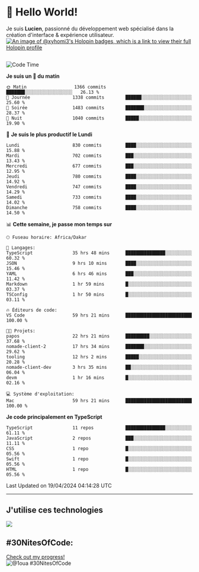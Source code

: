 # 👋 Hello World!

Je suis **Lucien**, passionné du développement web spécialisé dans la création d'interface & expérience utilisateur.
[![An image of @xyhomi3's Holopin badges, which is a link to view their full Holopin profile](https://holopin.me/xyhomi3)](https://holopin.io/@xyhomi3)

##

<!--START_SECTION:waka-->
![Code Time](http://img.shields.io/badge/Code%20Time-982%20hrs%2047%20mins-blue)

**Je suis un 🐤 du matin** 

```text
🌞 Matin                  1366 commits        ███████░░░░░░░░░░░░░░░░░░   26.13 % 
🌆 Journée                1338 commits        ██████░░░░░░░░░░░░░░░░░░░   25.60 % 
🌃 Soirée                 1483 commits        ███████░░░░░░░░░░░░░░░░░░   28.37 % 
🌙 Nuit                   1040 commits        █████░░░░░░░░░░░░░░░░░░░░   19.90 % 
```
📅 **Je suis le plus productif le Lundi** 

```text
Lundi                    830 commits         ████░░░░░░░░░░░░░░░░░░░░░   15.88 % 
Mardi                    702 commits         ███░░░░░░░░░░░░░░░░░░░░░░   13.43 % 
Mercredi                 677 commits         ███░░░░░░░░░░░░░░░░░░░░░░   12.95 % 
Jeudi                    780 commits         ████░░░░░░░░░░░░░░░░░░░░░   14.92 % 
Vendredi                 747 commits         ████░░░░░░░░░░░░░░░░░░░░░   14.29 % 
Samedi                   733 commits         ████░░░░░░░░░░░░░░░░░░░░░   14.02 % 
Dimanche                 758 commits         ████░░░░░░░░░░░░░░░░░░░░░   14.50 % 
```


📊 **Cette semaine, je passe mon temps sur** 

```text
🕑︎ Fuseau horaire: Africa/Dakar

💬 Langages: 
TypeScript               35 hrs 48 mins      ███████████████░░░░░░░░░░   60.32 % 
JSON                     9 hrs 10 mins       ████░░░░░░░░░░░░░░░░░░░░░   15.46 % 
YAML                     6 hrs 46 mins       ███░░░░░░░░░░░░░░░░░░░░░░   11.42 % 
Markdown                 1 hr 59 mins        █░░░░░░░░░░░░░░░░░░░░░░░░   03.37 % 
TSConfig                 1 hr 50 mins        █░░░░░░░░░░░░░░░░░░░░░░░░   03.11 % 

🔥 Éditeurs de code: 
VS Code                  59 hrs 21 mins      █████████████████████████   100.00 % 

🐱‍💻 Projets: 
papos                    22 hrs 21 mins      █████████░░░░░░░░░░░░░░░░   37.68 % 
nomade-client-2          17 hrs 34 mins      ███████░░░░░░░░░░░░░░░░░░   29.62 % 
tooling                  12 hrs 2 mins       █████░░░░░░░░░░░░░░░░░░░░   20.28 % 
nomade-client-dev        3 hrs 35 mins       ██░░░░░░░░░░░░░░░░░░░░░░░   06.04 % 
devm                     1 hr 16 mins        █░░░░░░░░░░░░░░░░░░░░░░░░   02.16 % 

💻 Système d'exploitation: 
Mac                      59 hrs 21 mins      █████████████████████████   100.00 % 
```

**Je code principalement en TypeScript** 

```text
TypeScript               11 repos            ███████████████░░░░░░░░░░   61.11 % 
JavaScript               2 repos             ███░░░░░░░░░░░░░░░░░░░░░░   11.11 % 
CSS                      1 repo              █░░░░░░░░░░░░░░░░░░░░░░░░   05.56 % 
Swift                    1 repo              █░░░░░░░░░░░░░░░░░░░░░░░░   05.56 % 
HTML                     1 repo              █░░░░░░░░░░░░░░░░░░░░░░░░   05.56 % 
```




 Last Updated on 19/04/2024 04:14:28 UTC
<!--END_SECTION:waka-->
---

## J'utilise ces technologies

<p align="left">
  <a href="https://skillicons.dev">
    <img src="https://skillicons.dev/icons?i=ts,js,md,scss,tailwind,react,redux,docker,express,astro,vite,nextjs,vercel,figma,ableton" />
  </a>
</p>

## #30NitesOfCode:
  [Check out my progress!](https://www.codedex.io/@1oua/30-nites-of-code)  
  ![@1oua #30NitesOfCode](https://www.codedex.io/api/petStatus?user=1oua)
